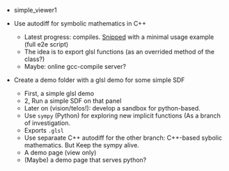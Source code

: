 
* simple_viewer1

* Use autodiff for symbolic mathematics in C++
   * Latest progress: compiles. [Snipped](https://github.com/sohale/implisolid/blob/d7856f21df8d470a1096fa146a79ba2b410547de/sandbox/autodiff/implicit-functions/cpp/autodiff-sample1.cpp) with a minimal usage example (full e2e script)
   * The idea is to export glsl functions (as an overrided method of the class?)
   * Maybe: online gcc-compile server?

* Create a demo folder with a glsl demo for some simple SDF
  * First, a simple glsl demo
  * 2, Run a simple SDF on that panel
  * Later on (vision/telos!): develop a sandbox for python-based.
  * Use `sympy` (Python) for exploring new implicit functions (As a branch of investigation.
  * Exports `.glsl`
  * Use separaate C++ autodiff for the other branch: C++-based sybolic mathematics. But Keep the sympy alive.
  * A demo page (view only)
  * (Maybe) a demo page that serves python?
